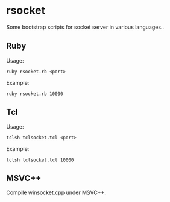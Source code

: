 rsocket
=======
Some bootstrap scripts for socket server in various languages..

Ruby
-----
  Usage:
  
    ruby rsocket.rb <port>
  
  Example:
  
    ruby rsocket.rb 10000




Tcl
----
  Usage:

    tclsh tclsocket.tcl <port>

  Example:
  
    tclsh tclsocket.tcl 10000

MSVC++
-------
  
  Compile winsocket.cpp under MSVC++. 
  



